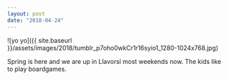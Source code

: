 ```yaml
---
layout: post
date: "2018-04-24"
---
```


![yo yo]({{ site.baseurl }}/assets/images/2018/tumblr_p7oho0wkCr1r16syio1_1280-1024x768.jpg)

Spring is here and we are up in Llavorsí most weekends now. The kids like to play boardgames.
